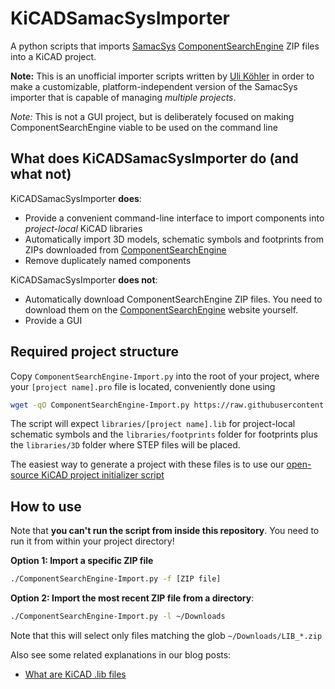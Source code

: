 # KiCADSamacSysImporter
A python scripts that imports [SamacSys](https://www.samacsys.com/) [ComponentSearchEngine](https://componentsearchengine.com/) ZIP files into a KiCAD project.

**Note:** This is an unofficial importer scripts written by [Uli Köhler](https://techoverflow.net) in order to make a customizable, platform-independent version of the SamacSys importer that is capable of managing *multiple projects*.

*Note:* This is not a GUI project, but is deliberately focused on making ComponentSearchEngine viable to be used on the command line

## What does KiCADSamacSysImporter do (and what not)

KiCADSamacSysImporter **does**:
* Provide a convenient command-line interface to import components into *project-local* KiCAD libraries
* Automatically import 3D models, schematic symbols and footprints from ZIPs downloaded from [ComponentSearchEngine](https://componentsearchengine.com/)
* Remove duplicately named components

KiCADSamacSysImporter **does not**:
* Automatically download ComponentSearchEngine ZIP files. You need to download them on the [ComponentSearchEngine](https://componentsearchengine.com/) website yourself.
* Provide a GUI

## Required project structure

Copy `ComponentSearchEngine-Import.py` into the root of your project, where your `[project name].pro` file is located, conveniently done using
```sh
wget -qO ComponentSearchEngine-Import.py https://raw.githubusercontent.com/ulikoehler/KiCADSamacSysImporter/master/ComponentSearchEngine-Import.py.py
```
The script will expect `libraries/[project name].lib` for project-local schematic symbols and the `libraries/footprints` folder for footprints plus the `libraries/3D` folder where STEP files will be placed.

The easiest way to generate a project with these files is to use our [open-source KiCAD project initializer script](https://techoverflow.net/2019/11/08/how-to-initialize-your-kicad-project-on-the-command-line/)

## How to use

Note that **you can't run the script from inside this repository**. You need to run it from within your project directory!

**Option 1: Import a specific ZIP file**
```sh
./ComponentSearchEngine-Import.py -f [ZIP file]
```

**Option 2: Import the most recent ZIP file from a directory**:
```sh
./ComponentSearchEngine-Import.py -l ~/Downloads
```
Note that this will select only files matching the glob `~/Downloads/LIB_*.zip`

Also see some related explanations in our blog posts:
* [What are KiCAD .lib files](https://techoverflow.net/2019/11/08/what-are-kicad-lib-files/)
